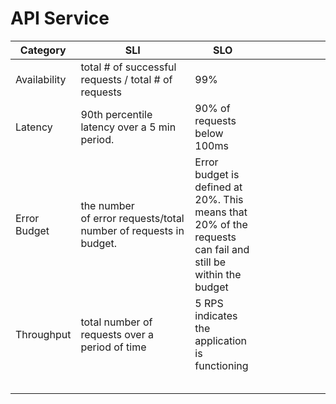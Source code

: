 # API Service

| Category      | SLI                                                              | SLO                                                                                                          |   |   |   |   |   |   |   |
|---------------|------------------------------------------------------------------|--------------------------------------------------------------------------------------------------------------|---|---|---|---|---|---|---|
| Availability  | total # of successful requests / total # of requests             | 99%                                                                                                          |   |   |   |   |   |   |   |
| Latency       | 90th percentile latency over a 5 min period.                     | 90% of requests below 100ms                                                                                  |   |   |   |   |   |   |   |
| Error Budget  | the number of error requests/total number of requests in budget. | Error budget is defined at 20%. This means that 20% of the requests can fail and still be within the budget  |   |   |   |   |   |   |   |
| Throughput    |  total number of requests over a period of time                  | 5 RPS indicates the application is functioning                                                               |   |   |   |   |   |   |   |
|               |                                                                  |                                                                                                              |   |   |   |   |   |   |   |
|               |                                                                  |                                                                                                              |   |   |   |   |   |   |   |
|               |                                                                  |                                                                                                              |   |   |   |   |   |   |   |
|               |                                                                  |                                                                                                              |   |   |   |   |   |   |   |
|               |                                                                  |                                                                                                              |   |   |   |   |   |   |   |
